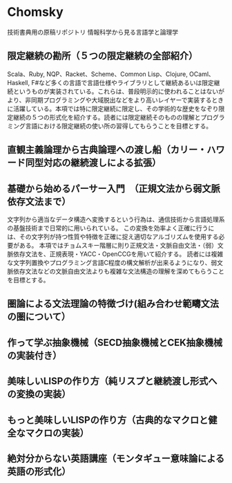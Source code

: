 # Chomsky

技術書典用の原稿リポジトリ
情報科学から見る言語学と論理学

## 限定継続の勘所（５つの限定継続の全部紹介）
Scala、Ruby, NQP、Racket、Scheme、Common Lisp、Clojure, OCaml、Haskell, F#など多くの言語で言語仕様やライブラリとして継続あるいは限定継続というものが実装されている。これらは、普段明示的に使われることはないがより、非同期プログラミングや大域脱出などをより高いレイヤーで実装するときに活躍している。本項では特に限定継続に限定し、その学術的な歴史をなぞり限定継続の５つの形式化を紹介する。読者には限定継続そのものの理解とプログラミング言語における限定継続の使い所の習得してもらうことを目標とする。

## 直観主義論理から古典論理への渡し船（カリー・ハワード同型対応の継続渡しによる拡張）

## 基礎から始めるパーサー入門　（正規文法から弱文脈依存文法まで）
文字列から適当なデータ構造へ変換するという行為は、通信技術から言語処理系の基盤技術まで日常的に用いられている。
この変換を効率よく正確に行うには、その文字列が持つ性質や特徴を正確に捉え適切なアルゴリズムを使用する必要がある。
本項ではチョムスキー階層に則り正規文法・文脈自由文法・（弱）文脈依存文法を、正規表現・YACC・OpenCCGを用いて紹介する。
読者には複雑な文字列置換やプログラミング言語C程度の構文解析が出来るようになり、弱文脈依存文法などの文脈自由文法よりも複雑な文法構造の理解を深めてもらうことを目標とする。

## 圏論による文法理論の特徴づけ(組み合わせ範疇文法の圏について）

## 作って学ぶ抽象機械（SECD抽象機械とCEK抽象機械の実装付き）

## 美味しいLISPの作り方（純リスプと継続渡し形式への変換の実装）

## もっと美味しいLISPの作り方（古典的なマクロと健全なマクロの実装）

## 絶対分からない英語講座（モンタギュー意味論による英語の形式化）
